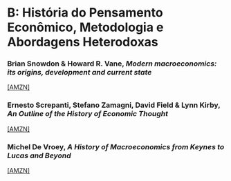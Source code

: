 # B:	História do Pensamento Econômico, Metodologia e Abordagens Heterodoxas

### Brian Snowdon & Howard R. Vane, *Modern macroeconomics: its origins, development and current state*
[[AMZN]](https://www.amazon.com.br/Modern-Macroeconomics-Origins-Development-Current/dp/1845422082/)

### Ernesto Screpanti, Stefano Zamagni, David Field & Lynn Kirby, *An Outline of the History of Economic Thought*
[[AMZN]](https://www.amazon.com.br/Outline-History-Economic-Thought-English-ebook/dp/B001DWNSB2/)

### Michel De Vroey, *A History of Macroeconomics from Keynes to Lucas and Beyond*
[[AMZN]](https://www.amazon.com.br/History-Macroeconomics-Keynes-Lucas-Beyond/dp/1107584949/)
